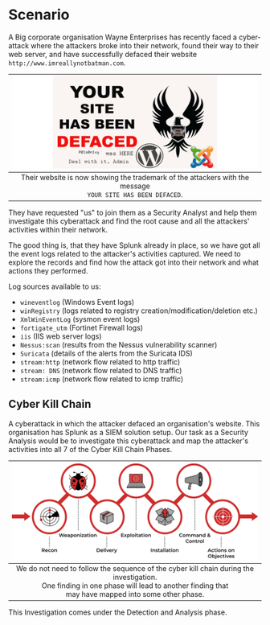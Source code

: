 # Scenario

A Big corporate organisation Wayne Enterprises has recently faced a cyber-attack where the attackers broke into their 
network, found their way to their web server, and have successfully defaced their website 
`http://www.imreallynotbatman.com`. 

| ![Defaced](../../_static/images/defaced.png)
|:--:|
| Their website is now showing the trademark of the attackers with the message <br>`YOUR SITE HAS BEEN DEFACED`. |

They have requested "us" to join them as a Security Analyst and help them investigate this cyberattack and find the 
root cause and all the attackers' activities within their network.

The good thing is, that they have Splunk already in place, so we have got all the event logs related to the attacker's 
activities captured. We need to explore the records and find how the attack got into their network and what actions 
they performed.

Log sources available to us: 

* `wineventlog` (Windows Event logs)
* `winRegistry` (logs related to registry creation/modification/deletion etc.)
* `XmlWinEventLog` (sysmon event logs)
* `fortigate_utm` (Fortinet Firewall logs)
* `iis` (IIS web server logs)
* `Nessus:scan` (results from the Nessus vulnerability scanner)  
* `Suricata` (details of the alerts from the Suricata IDS)
* `stream:http` (network flow related to http traffic)
* `stream: DNS` (network flow related to DNS traffic)
* `stream:icmp` (network flow related to icmp traffic)

## Cyber Kill Chain

A cyberattack in which the attacker defaced an organisation's website. This organisation has Splunk as a SIEM 
solution setup. Our task as a Security Analysis would be to investigate this cyberattack and map the attacker's 
activities into all 7 of the Cyber Kill Chain Phases. 

| ![Cyber Kill Chain](../../_static/images/ckc.png)
|:--:|
| We do not need to follow the sequence of the cyber kill chain during the investigation. <br>One finding in one phase will lead to another finding that <br>may have mapped into some other phase. |

This Investigation comes under the Detection and Analysis phase.